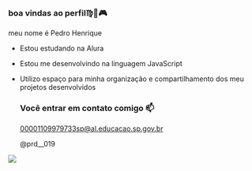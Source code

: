 ### boa vindas ao perfil♍🏈🎮

meu nome é Pedro Henrique

- Estou estudando na Alura
- Estou me desenvolvindo na linguagem JavaScript
- Utilizo espaço para minha organização e compartilhamento dos meu projetos desenvolvidos

  ### Você entrar em contato comigo 📫

  00001109979733sp@al.educacao.sp.gov.br

  @prd__019

![]( https://media1.tenor.com/m/SfIBJjbHH9UAAAAd/dog-smile-shyboos.gif)
  
